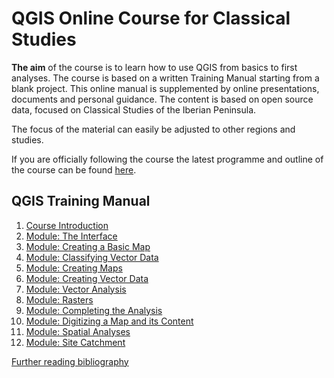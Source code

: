 # QGIS Online Course for Classical Studies

**The aim** of the course is to learn how to use QGIS from basics to first analyses. The course is based on a written Training Manual starting from a blank project. This online manual is supplemented by online presentations, documents and personal guidance. The content is based on open source data, focused on Classical Studies of the Iberian Peninsula. 

The focus of the material can easily be adjusted to other regions and studies.

If you are officially following the course the latest programme and outline of the course can be found [here](https://github.com/Toletum-Network/AutumnSchool_2020/blob/master/Programme.md).

## QGIS Training Manual
1. [Course Introduction](https://github.com/Toletum-Network/AutumnSchool_2020/blob/master/Training_Manual/1.%20Course%20Introduction.md)
2. [Module: The Interface](https://github.com/Toletum-Network/AutumnSchool_2020/blob/master/Training_Manual/2.%20Module:_The_Interface.md)
3. [Module: Creating a Basic Map](https://github.com/Toletum-Network/AutumnSchool_2020/blob/master/Training_Manual/3.%20Module:_Creating_a_Basic_Map.md)
4. [Module: Classifying Vector Data](https://github.com/Toletum-Network/AutumnSchool_2020/blob/master/Training_Manual/4.%20Module:%20Classifying%20Vector%20Data.md)
5. [Module: Creating Maps](https://github.com/Toletum-Network/AutumnSchool_2020/blob/master/Training_Manual/5.%20Module:%20Creating%20Maps.md)
6. [Module: Creating Vector Data](https://github.com/Toletum-Network/AutumnSchool_2020/blob/master/Training_Manual/6.%20Module:%20Creating%20Vector%20Data.md)
7. [Module: Vector Analysis](https://github.com/Toletum-Network/AutumnSchool_2020/blob/master/Training_Manual/7.%20Module:%20Vector%20Analysis.md)
8. [Module: Rasters](https://github.com/Toletum-Network/AutumnSchool_2020/blob/master/Training_Manual/8.%20Module:%20Rasters.md)
9. [Module: Completing the Analysis](https://github.com/Toletum-Network/AutumnSchool_2020/blob/master/Training_Manual/9.%20Module:%20Completing%20the%20Analysis.md)
10. [Module: Digitizing a Map and its Content](https://github.com/Toletum-Network/AutumnSchool_2020/blob/master/Training_Manual/10.%20Module:_Digitizing_a_Map_and_its_Content.md)
11. [Module: Spatial Analyses](https://github.com/Toletum-Network/AutumnSchool_2020/blob/master/Training_Manual/11.%20Module:_First_Analyses.md)
12. [Module: Site Catchment](https://github.com/Toletum-Network/AutumnSchool_2020/blob/master/Training_Manual/12.%20Module:_Site_Catchment.md)


[Further reading bibliography](https://github.com/Toletum-Network/AutumnSchool_2020/blob/master/Bibliography.md)


